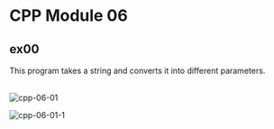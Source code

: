 # CPP Module 06

## ex00
This program takes a string and converts it into different parameters. <br> <br>

![cpp-06-01](https://github.com/RanniSch/CPP/assets/104382315/2f08651f-39c2-4c5e-9442-52180132a0fe)

![cpp-06-01-1](https://github.com/RanniSch/CPP/assets/104382315/a2a37d16-3c87-4c08-a2d5-ed99e7199aee)

